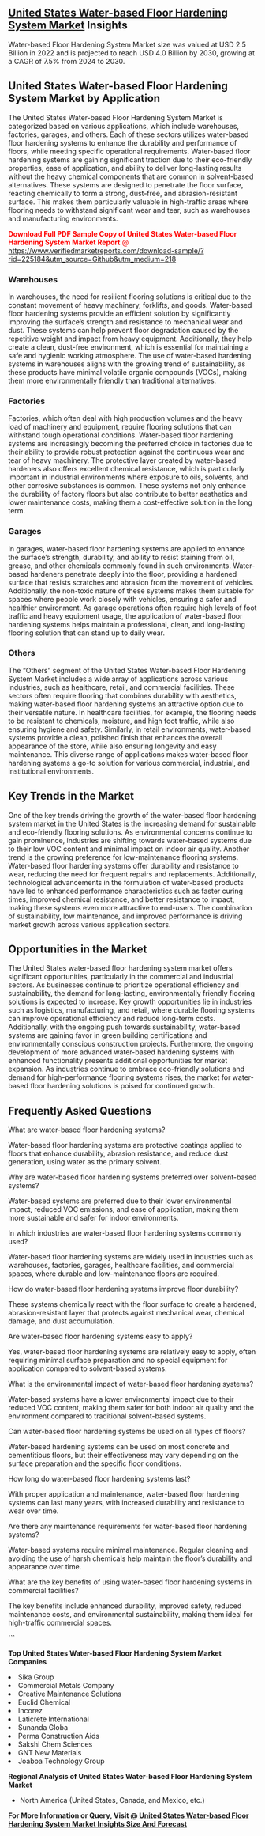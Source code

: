 <h2><a href="https://www.verifiedmarketreports.com/download-sample/?rid=225184&amp;utm_source=Github&amp;utm_medium=218" target="_blank">United States Water-based Floor Hardening System Market</a> Insights</h2><p>Water-based Floor Hardening System Market size was valued at USD 2.5 Billion in 2022 and is projected to reach USD 4.0 Billion by 2030, growing at a CAGR of 7.5% from 2024 to 2030.</p><p> <h2>United States Water-based Floor Hardening System Market by Application</h2> <p>The United States Water-based Floor Hardening System Market is categorized based on various applications, which include warehouses, factories, garages, and others. Each of these sectors utilizes water-based floor hardening systems to enhance the durability and performance of floors, while meeting specific operational requirements. Water-based floor hardening systems are gaining significant traction due to their eco-friendly properties, ease of application, and ability to deliver long-lasting results without the heavy chemical components that are common in solvent-based alternatives. These systems are designed to penetrate the floor surface, reacting chemically to form a strong, dust-free, and abrasion-resistant surface. This makes them particularly valuable in high-traffic areas where flooring needs to withstand significant wear and tear, such as warehouses and manufacturing environments. <p><span class=""><span style="color: #ff0000;"><strong>Download Full PDF Sample Copy of United States Water-based Floor Hardening System Market Report</strong> @ </span><a href="https://www.verifiedmarketreports.com/download-sample/?rid=225184&amp;utm_source=Github&amp;utm_medium=218" target="_blank">https://www.verifiedmarketreports.com/download-sample/?rid=225184&amp;utm_source=Github&amp;utm_medium=218</a></span></p></p> <h3>Warehouses</h3> <p>In warehouses, the need for resilient flooring solutions is critical due to the constant movement of heavy machinery, forklifts, and goods. Water-based floor hardening systems provide an efficient solution by significantly improving the surface’s strength and resistance to mechanical wear and dust. These systems can help prevent floor degradation caused by the repetitive weight and impact from heavy equipment. Additionally, they help create a clean, dust-free environment, which is essential for maintaining a safe and hygienic working atmosphere. The use of water-based hardening systems in warehouses aligns with the growing trend of sustainability, as these products have minimal volatile organic compounds (VOCs), making them more environmentally friendly than traditional alternatives. <h3>Factories</h3> <p>Factories, which often deal with high production volumes and the heavy load of machinery and equipment, require flooring solutions that can withstand tough operational conditions. Water-based floor hardening systems are increasingly becoming the preferred choice in factories due to their ability to provide robust protection against the continuous wear and tear of heavy machinery. The protective layer created by water-based hardeners also offers excellent chemical resistance, which is particularly important in industrial environments where exposure to oils, solvents, and other corrosive substances is common. These systems not only enhance the durability of factory floors but also contribute to better aesthetics and lower maintenance costs, making them a cost-effective solution in the long term. <h3>Garages</h3> <p>In garages, water-based floor hardening systems are applied to enhance the surface’s strength, durability, and ability to resist staining from oil, grease, and other chemicals commonly found in such environments. Water-based hardeners penetrate deeply into the floor, providing a hardened surface that resists scratches and abrasion from the movement of vehicles. Additionally, the non-toxic nature of these systems makes them suitable for spaces where people work closely with vehicles, ensuring a safer and healthier environment. As garage operations often require high levels of foot traffic and heavy equipment usage, the application of water-based floor hardening systems helps maintain a professional, clean, and long-lasting flooring solution that can stand up to daily wear. <h3>Others</h3> <p>The “Others” segment of the United States Water-based Floor Hardening System Market includes a wide array of applications across various industries, such as healthcare, retail, and commercial facilities. These sectors often require flooring that combines durability with aesthetics, making water-based floor hardening systems an attractive option due to their versatile nature. In healthcare facilities, for example, the flooring needs to be resistant to chemicals, moisture, and high foot traffic, while also ensuring hygiene and safety. Similarly, in retail environments, water-based systems provide a clean, polished finish that enhances the overall appearance of the store, while also ensuring longevity and easy maintenance. This diverse range of applications makes water-based floor hardening systems a go-to solution for various commercial, industrial, and institutional environments. <h2>Key Trends in the Market</h2> <p>One of the key trends driving the growth of the water-based floor hardening system market in the United States is the increasing demand for sustainable and eco-friendly flooring solutions. As environmental concerns continue to gain prominence, industries are shifting towards water-based systems due to their low VOC content and minimal impact on indoor air quality. Another trend is the growing preference for low-maintenance flooring systems. Water-based floor hardening systems offer durability and resistance to wear, reducing the need for frequent repairs and replacements. Additionally, technological advancements in the formulation of water-based products have led to enhanced performance characteristics such as faster curing times, improved chemical resistance, and better resistance to impact, making these systems even more attractive to end-users. The combination of sustainability, low maintenance, and improved performance is driving market growth across various application sectors. <h2>Opportunities in the Market</h2> <p>The United States water-based floor hardening system market offers significant opportunities, particularly in the commercial and industrial sectors. As businesses continue to prioritize operational efficiency and sustainability, the demand for long-lasting, environmentally friendly flooring solutions is expected to increase. Key growth opportunities lie in industries such as logistics, manufacturing, and retail, where durable flooring systems can improve operational efficiency and reduce long-term costs. Additionally, with the ongoing push towards sustainability, water-based systems are gaining favor in green building certifications and environmentally conscious construction projects. Furthermore, the ongoing development of more advanced water-based hardening systems with enhanced functionality presents additional opportunities for market expansion. As industries continue to embrace eco-friendly solutions and demand for high-performance flooring systems rises, the market for water-based floor hardening solutions is poised for continued growth. <h2>Frequently Asked Questions</h2> <p>What are water-based floor hardening systems?</p> <p>Water-based floor hardening systems are protective coatings applied to floors that enhance durability, abrasion resistance, and reduce dust generation, using water as the primary solvent.</p> <p>Why are water-based floor hardening systems preferred over solvent-based systems?</p> <p>Water-based systems are preferred due to their lower environmental impact, reduced VOC emissions, and ease of application, making them more sustainable and safer for indoor environments.</p> <p>In which industries are water-based floor hardening systems commonly used?</p> <p>Water-based floor hardening systems are widely used in industries such as warehouses, factories, garages, healthcare facilities, and commercial spaces, where durable and low-maintenance floors are required.</p> <p>How do water-based floor hardening systems improve floor durability?</p> <p>These systems chemically react with the floor surface to create a hardened, abrasion-resistant layer that protects against mechanical wear, chemical damage, and dust accumulation.</p> <p>Are water-based floor hardening systems easy to apply?</p> <p>Yes, water-based floor hardening systems are relatively easy to apply, often requiring minimal surface preparation and no special equipment for application compared to solvent-based systems.</p> <p>What is the environmental impact of water-based floor hardening systems?</p> <p>Water-based systems have a lower environmental impact due to their reduced VOC content, making them safer for both indoor air quality and the environment compared to traditional solvent-based systems.</p> <p>Can water-based floor hardening systems be used on all types of floors?</p> <p>Water-based hardening systems can be used on most concrete and cementitious floors, but their effectiveness may vary depending on the surface preparation and the specific floor conditions.</p> <p>How long do water-based floor hardening systems last?</p> <p>With proper application and maintenance, water-based floor hardening systems can last many years, with increased durability and resistance to wear over time.</p> <p>Are there any maintenance requirements for water-based floor hardening systems?</p> <p>Water-based systems require minimal maintenance. Regular cleaning and avoiding the use of harsh chemicals help maintain the floor’s durability and appearance over time.</p> <p>What are the key benefits of using water-based floor hardening systems in commercial facilities?</p> <p>The key benefits include enhanced durability, improved safety, reduced maintenance costs, and environmental sustainability, making them ideal for high-traffic commercial spaces.</p> ```</p><p><strong>Top United States Water-based Floor Hardening System Market Companies</strong></p><div data-test-id=""><p><li>Sika Group</li><li> Commercial Metals Company</li><li> Creative Maintenance Solutions</li><li> Euclid Chemical</li><li> Incorez</li><li> Laticrete International</li><li> Sunanda Globa</li><li> Perma Construction Aids</li><li> Sakshi Chem Sciences</li><li> GNT New Materials</li><li> Joaboa Technology Group</li></p><div><strong>Regional Analysis of&nbsp;United States Water-based Floor Hardening System Market</strong></div><ul><li dir="ltr"><p dir="ltr">North America&nbsp;(United States, Canada, and Mexico, etc.)</p></li></ul><p><strong>For More Information or Query, Visit @&nbsp;</strong><strong><a href="https://www.verifiedmarketreports.com/product/water-based-floor-hardening-system-market/?utm_source=Github&amp;utm_medium=218" target="_blank">United States Water-based Floor Hardening System Market Insights Size And Forecast</a></strong></p></div>
